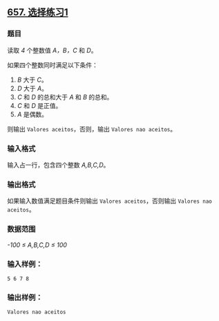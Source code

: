 ## [657. 选择练习1](https://www.acwing.com/problem/content/659/)

### 题目

读取 *4* 个整数值 *A，B，C* 和 *D*。

如果四个整数同时满足以下条件：

1. *B* 大于 *C*。
2. *D* 大于 *A*。
3. *C* 和 *D* 的总和大于 *A* 和 *B* 的总和。
4. *C* 和 *D* 是正值。
5. *A* 是偶数。

则输出 `Valores aceitos`，否则，输出 `Valores nao aceitos`。

### 输入格式

输入占一行，包含四个整数 *A,B,C,D*。

### 输出格式

如果输入数值满足题目条件则输出 `Valores aceitos`，否则输出 `Valores nao aceitos`。

### 数据范围

*-100 ≤ A,B,C,D ≤ 100*

### 输入样例：

```
5 6 7 8
```

### 输出样例：

```
Valores nao aceitos
```
